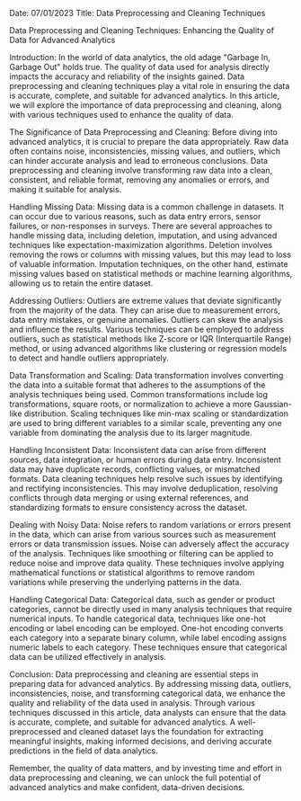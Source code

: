 Date: 07/01/2023
Title: Data Preprocessing and Cleaning Techniques

Data Preprocessing and Cleaning Techniques: Enhancing the Quality of Data for Advanced Analytics

Introduction:
In the world of data analytics, the old adage "Garbage In, Garbage Out" holds true. The quality of data used for analysis directly impacts the accuracy and reliability of the insights gained. Data preprocessing and cleaning techniques play a vital role in ensuring the data is accurate, complete, and suitable for advanced analytics. In this article, we will explore the importance of data preprocessing and cleaning, along with various techniques used to enhance the quality of data.

The Significance of Data Preprocessing and Cleaning:
Before diving into advanced analytics, it is crucial to prepare the data appropriately. Raw data often contains noise, inconsistencies, missing values, and outliers, which can hinder accurate analysis and lead to erroneous conclusions. Data preprocessing and cleaning involve transforming raw data into a clean, consistent, and reliable format, removing any anomalies or errors, and making it suitable for analysis.

Handling Missing Data:
Missing data is a common challenge in datasets. It can occur due to various reasons, such as data entry errors, sensor failures, or non-responses in surveys. There are several approaches to handle missing data, including deletion, imputation, and using advanced techniques like expectation-maximization algorithms. Deletion involves removing the rows or columns with missing values, but this may lead to loss of valuable information. Imputation techniques, on the other hand, estimate missing values based on statistical methods or machine learning algorithms, allowing us to retain the entire dataset.

Addressing Outliers:
Outliers are extreme values that deviate significantly from the majority of the data. They can arise due to measurement errors, data entry mistakes, or genuine anomalies. Outliers can skew the analysis and influence the results. Various techniques can be employed to address outliers, such as statistical methods like Z-score or IQR (Interquartile Range) method, or using advanced algorithms like clustering or regression models to detect and handle outliers appropriately.

Data Transformation and Scaling:
Data transformation involves converting the data into a suitable format that adheres to the assumptions of the analysis techniques being used. Common transformations include log transformations, square roots, or normalization to achieve a more Gaussian-like distribution. Scaling techniques like min-max scaling or standardization are used to bring different variables to a similar scale, preventing any one variable from dominating the analysis due to its larger magnitude.

Handling Inconsistent Data:
Inconsistent data can arise from different sources, data integration, or human errors during data entry. Inconsistent data may have duplicate records, conflicting values, or mismatched formats. Data cleaning techniques help resolve such issues by identifying and rectifying inconsistencies. This may involve deduplication, resolving conflicts through data merging or using external references, and standardizing formats to ensure consistency across the dataset.

Dealing with Noisy Data:
Noise refers to random variations or errors present in the data, which can arise from various sources such as measurement errors or data transmission issues. Noise can adversely affect the accuracy of the analysis. Techniques like smoothing or filtering can be applied to reduce noise and improve data quality. These techniques involve applying mathematical functions or statistical algorithms to remove random variations while preserving the underlying patterns in the data.

Handling Categorical Data:
Categorical data, such as gender or product categories, cannot be directly used in many analysis techniques that require numerical inputs. To handle categorical data, techniques like one-hot encoding or label encoding can be employed. One-hot encoding converts each category into a separate binary column, while label encoding assigns numeric labels to each category. These techniques ensure that categorical data can be utilized effectively in analysis.

Conclusion:
Data preprocessing and cleaning are essential steps in preparing data for advanced analytics. By addressing missing data, outliers, inconsistencies, noise, and transforming categorical data, we enhance the quality and reliability of the data used in analysis. Through various techniques discussed in this article, data analysts can ensure that the data is accurate, complete, and suitable for advanced analytics. A well-preprocessed and cleaned dataset lays the foundation for extracting meaningful insights, making informed decisions, and deriving accurate predictions in the field of data analytics.

Remember, the quality of data matters, and by investing time and effort in data preprocessing and cleaning, we can unlock the full potential of advanced analytics and make confident, data-driven decisions.
